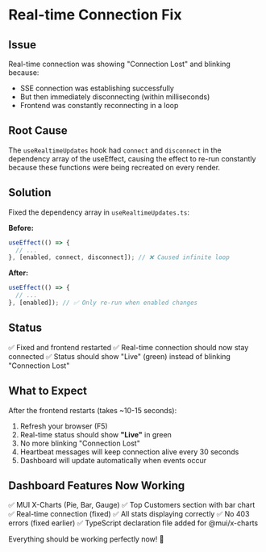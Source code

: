 # Real-time Connection Fix

## Issue
Real-time connection was showing "Connection Lost" and blinking because:
- SSE connection was establishing successfully
- But then immediately disconnecting (within milliseconds)
- Frontend was constantly reconnecting in a loop

## Root Cause
The `useRealtimeUpdates` hook had `connect` and `disconnect` in the dependency array of the useEffect, causing the effect to re-run constantly because these functions were being recreated on every render.

## Solution
Fixed the dependency array in `useRealtimeUpdates.ts`:

**Before:**
```typescript
useEffect(() => {
  // ...
}, [enabled, connect, disconnect]); // ❌ Caused infinite loop
```

**After:**
```typescript
useEffect(() => {
  // ...
}, [enabled]); // ✅ Only re-run when enabled changes
```

## Status
✅ Fixed and frontend restarted
✅ Real-time connection should now stay connected
✅ Status should show "Live" (green) instead of blinking "Connection Lost"

## What to Expect
After the frontend restarts (takes ~10-15 seconds):
1. Refresh your browser (F5)
2. Real-time status should show **"Live"** in green
3. No more blinking "Connection Lost"
4. Heartbeat messages will keep connection alive every 30 seconds
5. Dashboard will update automatically when events occur

## Dashboard Features Now Working
✅ MUI X-Charts (Pie, Bar, Gauge)
✅ Top Customers section with bar chart
✅ Real-time connection (fixed)
✅ All stats displaying correctly
✅ No 403 errors (fixed earlier)
✅ TypeScript declaration file added for @mui/x-charts

Everything should be working perfectly now! 🎉

